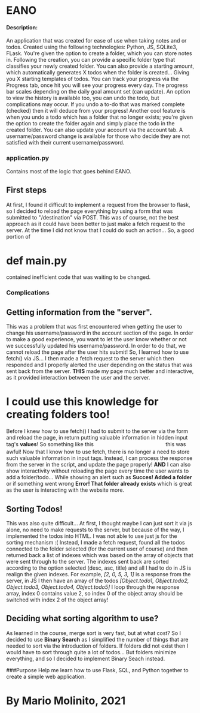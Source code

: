# EANO
#### Description:
An application that was created for ease of use when taking notes and or todos.
Created using the following technologies: Python, JS, SQLite3, FLask. You're
given the option to create a folder, which you can store notes in. Following the
creation, you can provide a specific folder type that classifies your newly created folder.
You can also provide a starting amount, which automatically generates X todos when the
folder is created... Giving you X starting templates of todos. You can track your
progress via the Progress tab, once hit you will see your progress every day.
The progress bar scales depending on the daily goal amount set (can update).
An option to view the history is available too, you can undo the todo, but complications
may occur. If you undo a to-do that was marked complete (checked) then it will deduce from
your progress!
Another cool feature is when you undo a todo which has a folder that no longer exists; you're
given the option to create the folder again and simply place the todo in the created folder.
You can also update your account via the account tab. A username/password change is available for
those who decide they are not satisfied with their current username/password.

### application.py
Contains most of the logic that goes behind EANO.
## First steps
At first, I found it difficult to implement a request from the browser to flask, so I decided to
reload the page everything by using a form that was submitted to "/destination" via POST.
This was of course, not the best approach as it could have been better to just make a fetch request
to the server. At the time I did not know that I could do such an action... So, a good portion of
# def main.py
contained inefficient code that was waiting to be changed.

### Complications
## Getting information from the "server".
This was a problem that was first encountered when getting the user to change his username/password in the
account section of the page. In order to make a good experience, you want to let the user know whether
or not we successfully updated his username/password. In order to do that, we cannot reload the page after
the user hits submit! So, I learned how to use fetch() via JS... I then made a fetch request to the server
which then responded and I properly alerted the user depending on the status that was sent back from the
server. **THIS** made my page much better and interactive, as it provided interaction between the user
and the server.
# I could use this knowledge for creating folders too!
Before I knew how to use fetch() I had to submit to the server via the form and reload the page, in return
putting valuable information in hidden input tag's **values**! So something like this *<input type="text" style="visibility: hidden" value="**INFORMATION HERE**">*
this was awful! Now that I know how to use fetch, there is no longer a need to store such valuable information
in input tags. Instead, I can process the response from the server in the script, and update the page properly!
**AND** I can also show interactivity without reloading the page every time the user wants to add a folder/todo...
While showing an alert such as **Succes! Added a folder** or if something went wrong **Error! That folder already exists**
which is great as the user is interacting with the website more.
## Sorting Todos!
This was also quite difficult... At first, I thought maybe I can just sort it via js alone, no need to make requests
to the server, but because of the way, I implemented the todos into HTML. I was not able to use just js for the sorting
mechanism :( Instead, I made a fetch request, found all the todos connected to the folder selected (for the current user of course)
and then returned back a list of indexes which was based on the array of objects that were sent through to the server.
The indexes sent back are sorted according to the option selected (desc, asc, title) and all I had to do in JS
is realign the given indexes. For example, *[2, 0, 5, 3, 1]* is a response from the server, in JS I then have an array of
the todos *[Object.todo1, Object.todo2, Object.todo3, Object.todo4, Object.todo5]* I loop through the response array, index 0
contains value 2, so index 0 of the object array should be switched with index 2 of the object array!
## Deciding what sorting algorithm to use?
As learned in the course, merge sort is very fast, but at what cost? So I decided to use **Binary Search** as I simplified
the number of things that are needed to sort via the introduction of folders. If folders did not exist then I would have to sort through
quite a lot of todos... But folders minimize everything, and so I decided to implement Binary Seach instead.

###Purpose
Help me learn how to use Flask, SQL, and Python together to create a simple web application.

# By Mario Molinito, 2021

